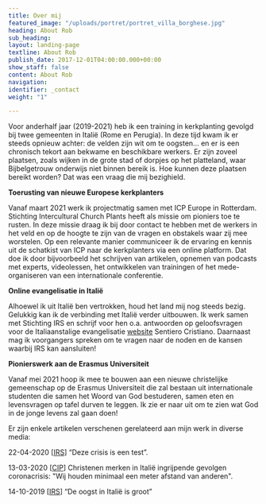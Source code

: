 ```yaml
---
title: Over mij
featured_image: "/uploads/portret/portret_villa_borghese.jpg"
heading: About Rob
sub_heading: 
layout: landing-page
textline: About Rob
publish_date: 2017-12-01T04:00:00.000+00:00
show_staff: false
content: About Rob
navigation: 
identifier: _contact
weight: "1"

---
```

Voor anderhalf jaar (2019-2021) heb ik een training in kerkplanting gevolgd bij twee gemeenten in Italië (Rome en Perugia). In deze tijd kwam ik er steeds opnieuw achter: de velden zijn wit om te oogsten… en er is een chronisch tekort aan bekwame en beschikbare werkers. Er zijn zoveel plaatsen, zoals wijken in de grote stad of dorpjes op het platteland, waar Bijbelgetrouw onderwijs niet binnen bereik is. Hoe kunnen deze plaatsen bereikt worden? Dat was een vraag die mij bezighield.

**Toerusting van nieuwe Europese kerkplanters**

Vanaf maart 2021 werk ik projectmatig samen met ICP Europe in Rotterdam. Stichting Intercultural Church Plants heeft als missie om pioniers toe te rusten. In deze missie draag ik bij door contact te hebben met de werkers in het veld en op de hoogte te zijn van de vragen en obstakels waar zij mee worstelen. Op een relevante manier communiceer ik de ervaring en kennis uit de schatkist van ICP naar de kerkplanters via een online platform. Dat doe ik door bijvoorbeeld het schrijven van artikelen, opnemen van podcasts met experts, videolessen, het ontwikkelen van trainingen of het mede-organiseren van een internationale conferentie.

**Online evangelisatie in Italië**

Alhoewel ik uit Italië ben vertrokken, houd het land mij nog steeds bezig. Gelukkig kan ik de verbinding met Italië verder uitbouwen. Ik werk samen met Stichting IRS en schrijf voor hen o.a. antwoorden op geloofsvragen voor de Italiaanstalige evangelisatie [website](https://www.sentiero-cristiano.it/) Sentiero Cristiano. Daarnaast mag ik voorgangers spreken om te vragen naar de noden en de kansen waarbij IRS kan aansluiten!

**Pionierswerk aan de Erasmus Universiteit**

Vanaf mei 2021 hoop ik mee te bouwen aan een nieuwe christelijke gemeenschap op de Erasmus Universiteit die zal bestaan uit internationale studenten die samen het Woord van God bestuderen, samen eten en levensvragen op tafel durven te leggen. Ik zie er naar uit om te zien wat God in de jonge levens zal gaan doen!

Er zijn enkele artikelen verschenen gerelateerd aan mijn werk in diverse media:

22-04-2020 \[[IRS](https://www.irs.nu/source/rob-van-der-dussen-deze-crisis-is-een-test/ '"Deze crisis is een test"')\] “Deze crisis is een test”.

13-03-2020 \[[CIP](https://cip.nl/cip+/78415-christenen-merken-in-italie-ingrijpende-gevolgen-coronacrisis-wij-houden-minimaal-een-meter-afstand-van-anderen/ 'Christenen merken in Italië ingrijpende gevolgen coronacrisis"')\] Christenen merken in Italië ingrijpende gevolgen coronacrisis: "Wij houden minimaal een meter afstand van anderen".

14-10-2019 \[[IRS](https://www.irs.nu/source/rob-van-der-dussen-de-oogst-in-italie-is-groot/ "“De oogst in Italië is groot”")\] “De oogst in Italië is groot”